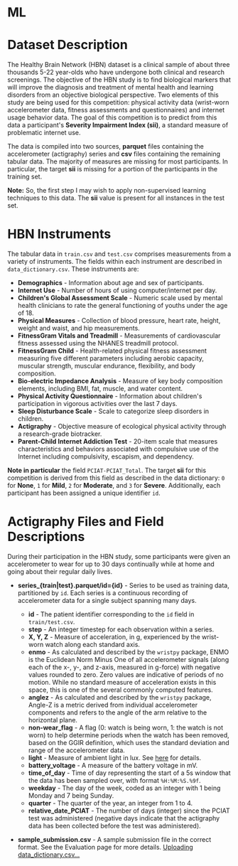 # ML

# Dataset Description

The Healthy Brain Network (HBN) dataset is a clinical sample of about three thousands 5-22 year-olds who have undergone both clinical and research screenings. The objective of the HBN study is to find biological markers that will improve the diagnosis and treatment of mental health and learning disorders from an objective biological perspective. Two elements of this study are being used for this competition: physical activity data (wrist-worn accelerometer data, fitness assessments and questionnaires) and internet usage behavior data. The goal of this competition is to predict from this data a participant's **Severity Impairment Index (sii)**, a standard measure of problematic internet use.

The data is compiled into two sources, **parquet** files containing the accelerometer (actigraphy) series and **csv** files containing the remaining tabular data. The majority of measures are missing for most participants. In particular, the target **sii** is missing for a portion of the participants in the training set. 

**Note:** So, the first step I may wish to apply non-supervised learning techniques to this data. The **sii** value is present for all instances in the test set.

# HBN Instruments

The tabular data in `train.csv` and `test.csv` comprises measurements from a variety of instruments. The fields within each instrument are described in `data_dictionary.csv`. These instruments are:

- **Demographics** - Information about age and sex of participants.
- **Internet Use** - Number of hours of using computer/internet per day.
- **Children's Global Assessment Scale** - Numeric scale used by mental health clinicians to rate the general functioning of youths under the age of 18.
- **Physical Measures** - Collection of blood pressure, heart rate, height, weight and waist, and hip measurements.
- **FitnessGram Vitals and Treadmill** - Measurements of cardiovascular fitness assessed using the NHANES treadmill protocol.
- **FitnessGram Child** - Health-related physical fitness assessment measuring five different parameters including aerobic capacity, muscular strength, muscular endurance, flexibility, and body composition.
- **Bio-electric Impedance Analysis** - Measure of key body composition elements, including BMI, fat, muscle, and water content.
- **Physical Activity Questionnaire** - Information about children's participation in vigorous activities over the last 7 days.
- **Sleep Disturbance Scale** - Scale to categorize sleep disorders in children.
- **Actigraphy** - Objective measure of ecological physical activity through a research-grade biotracker.
- **Parent-Child Internet Addiction Test** - 20-item scale that measures characteristics and behaviors associated with compulsive use of the Internet including compulsivity, escapism, and dependency.

**Note in particular** the field `PCIAT-PCIAT_Total`. The target **sii** for this competition is derived from this field as described in the data dictionary: `0` for **None**, `1` for **Mild**, `2` for **Moderate**, and `3` for **Severe**. Additionally, each participant has been assigned a unique identifier `id`.

# Actigraphy Files and Field Descriptions

During their participation in the HBN study, some participants were given an accelerometer to wear for up to 30 days continually while at home and going about their regular daily lives.

- **series_{train|test}.parquet/id={id}** - Series to be used as training data, partitioned by `id`. Each series is a continuous recording of accelerometer data for a single subject spanning many days.

  - **id** - The patient identifier corresponding to the `id` field in `train/test.csv`.
  - **step** - An integer timestep for each observation within a series.
  - **X, Y, Z** - Measure of acceleration, in g, experienced by the wrist-worn watch along each standard axis.
  - **enmo** - As calculated and described by the `wristpy` package, ENMO is the Euclidean Norm Minus One of all accelerometer signals (along each of the x-, y-, and z-axis, measured in g-force) with negative values rounded to zero. Zero values are indicative of periods of no motion. While no standard measure of acceleration exists in this space, this is one of the several commonly computed features.
  - **anglez** - As calculated and described by the `wristpy` package, Angle-Z is a metric derived from individual accelerometer components and refers to the angle of the arm relative to the horizontal plane.
  - **non-wear_flag** - A flag (0: watch is being worn, 1: the watch is not worn) to help determine periods when the watch has been removed, based on the GGIR definition, which uses the standard deviation and range of the accelerometer data.
  - **light** - Measure of ambient light in lux. See [here](#) for details.
  - **battery_voltage** - A measure of the battery voltage in mV.
  - **time_of_day** - Time of day representing the start of a 5s window that the data has been sampled over, with format `%H:%M:%S.%9f`.
  - **weekday** - The day of the week, coded as an integer with 1 being Monday and 7 being Sunday.
  - **quarter** - The quarter of the year, an integer from 1 to 4.
  - **relative_date_PCIAT** - The number of days (integer) since the PCIAT test was administered (negative days indicate that the actigraphy data has been collected before the test was administered).

- **sample_submission.csv** - A sample submission file in the correct format. See the Evaluation page for more details.
[Uploading data_dictionary.csv…]()


